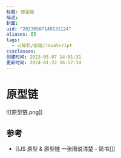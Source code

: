 ```yaml
---
标题: 原型链
描述:
封面:
uid: "20230507140131124"
aliases: []
tags:
  - 计算机/前端/JavaScript
cssclasses:
创建时间: 2023-05-07 14:01:31
更新时间: 2024-01-22 16:57:34
---
```


# 原型链

![[原型链.png]]

## 参考

- [[JS 原型 & 原型链 一张图说清楚 - 简书]]]

